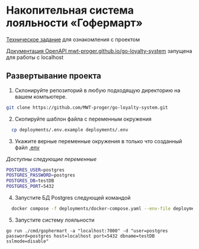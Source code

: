 # Накопительная система лояльности «Гофермарт»

[Техническое задание](docs/SPECIFICATION.md) для ознакомления с проектом

[Документация OpenAPI mwt-proger.github.io/go-loyalty-system](https://mwt-proger.github.io/go-loyalty-system/) запущена для работы с localhost


## Развертывание проекта

1. Склонируйте репозиторий в любую подходящую директорию на вашем компьютере.

```bash
git clone https://github.com/MWT-proger/go-loyalty-system.git
```


2. Скопируйте шаблон файла с переменным окружения

```bash
  cp deployments/.env.example deployments/.env
```

3. Укажите верные переменные окружения в только что созданный файл [.env](deployments/.env)

*Доступны следующие переменные*
```bash
POSTGRES_USER=postgres
POSTGRES_PASSWORD=postgres
POSTGRES_DB=testDB
POSTGRES_PORT=5432
```
4. Запустите БД Postgres следующей командой

```bash
  docker compose -f deployments/docker-compose.yaml --env-file deployments/.env up
```
5. Запустите систему лояльности
```
go run ./cmd/gophermart -a "localhost:7000" -d "user=postgres password=postgres host=localhost port=5432 dbname=testDB sslmode=disable"
```